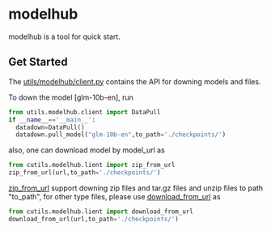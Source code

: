 # modelhub

modelhub is a tool for quick start.


## Get Started

The [utils/modelhub/client.py](utils/modelhub/client.py) contains the API for downing models and files.

To down the model [glm-10b-en], run
  ```python
from utils.modelhub.client import DataPull       
if __name__=='__main__':
    datadown=DataPull()
    datadown.pull_model("glm-10b-en",to_path='./checkpoints/')         
  ```
  
also, one can download model by model_url as
  ```python
from cutils.modelhub.lient import zip_from_url
zip_from_url(url,to_path='./checkpoints/')      
  ```
[zip_from_url](utils/modelhub/client.py) support downing zip files and tar.gz files and unzip files to path "to_path", for other type files, please use
[download_from_url](utils/modelhub/client.py) as
  ```python
from cutils.modelhub.lient import download_from_url
download_from_url(url,to_path='./checkpoints/')      
  ```

 
